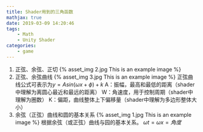 ```yaml
---
title: Shader用到的三角函数
mathjax: true
date: 2019-03-09 14:20:46
tags:
    - Math
    - Unity Shader
categories:
    - game
---
```

1. 正弦、余弦、正切
{% asset_img 2.jpg This is an example image %}
2. 正弦、余弦曲线
{% asset_img 3.jpg This is an example image %}
正弦曲线公式可表示为$y = Asin({\omega}x+\phi)+k$
A：振幅，最高和最低的距离（shader中理解为离圆心最近和最远的距离）
W：角速度，用于控制周期（shader中理解为圈数）
K：偏距，曲线整体上下偏移量（shader中理解为多边形整体大小）
3. 余弦（正弦）曲线和圆的基本关系
{% asset_img 1.jpg This is an example image %}
根据余弦（或正弦）曲线与园的基本关系。
${\omega}t={\omega}x=角度$